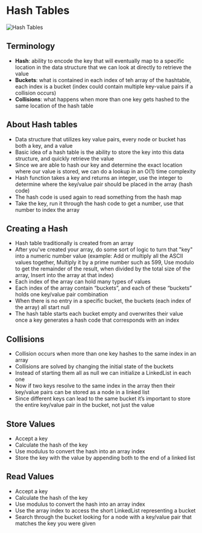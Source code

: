 # Hash Tables

![Hash Tables](https://i.imgur.com/2ON8Kt5.jpg)

## Terminology

- **Hash**: ability to encode the key that will eventually map to a specific location in the data structure that we can look at directly to retrieve the value
- **Buckets**: what is contained in each index of teh array of the hashtable, each index is a bucket (index could contain multiple key-value pairs if a collision occurs)
- **Collisions**: what happens when more than one key gets hashed to the same location of the hash table

## About Hash tables

- Data structure that utilizes key value pairs, every node or bucket has both a key, and a value
- Basic idea of a hash table is the ability to store the key into this data structure, and quickly retrieve the value
- Since we are able to hash our key and determine the exact location where our value is stored, we can do a lookup in an O(1) time complexity
- Hash function takes a key and returns an integer, use the integer to determine where the key/value pair should be placed in the array (hash code)
- The hash code is used again to read something from the hash map
- Take the key, run it through the hash code to get a number, use that number to index the array

## Creating a Hash

- Hash table traditionally is created from an array
- After you've created your array, do some sort of logic to turn that "key" into a numeric number value (example: Add or multiply all the ASCII values together, Multiply it by a prime number such as 599, Use modulo to get the remainder of the result, when divided by the total size of the array, Insert into the array at that index)
- Each index of the array can hold many types of values
- Each index of the array contain “buckets”, and each of these “buckets” holds one key/value pair combination
- When there is no entry in a specific bucket, the buckets (each index of the array) all start null
- The hash table starts each bucket empty and overwrites their value once a key generates a hash code that corresponds with an index

## Collisions

- Collision occurs when more than one key hashes to the same index in an array
- Collisions are solved by changing the initial state of the buckets
- Instead of starting them all as null we can initialize a LinkedList in each one
- Now if two keys resolve to the same index in the array then their key/value pairs can be stored as a node in a linked list
- Since different keys can lead to the same bucket it’s important to store the entire key/value pair in the bucket, not just the value

## Store Values

- Accept a key
- Calculate the hash of the key
- Use modulus to convert the hash into an array index
- Store the key with the value by appending both to the end of a linked list

## Read Values

- Accept a key
- Calculate the hash of the key
- Use modulus to convert the hash into an array index
- Use the array index to access the short LinkedList representing a bucket
- Search through the bucket looking for a node with a key/value pair that matches the key you were given
